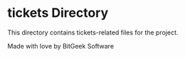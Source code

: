 # tickets Directory

This directory contains tickets-related files for the project.

Made with love by BitGeek Software
